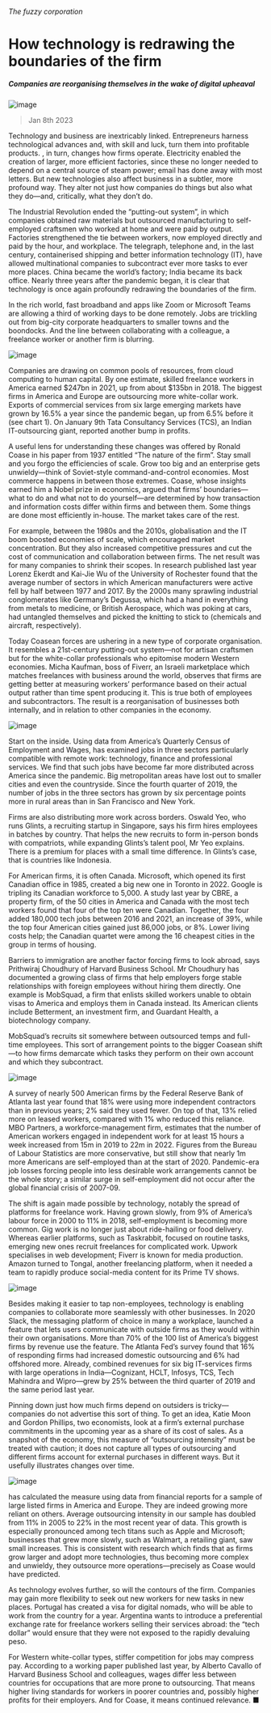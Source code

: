 ###### The fuzzy corporation
# How technology is redrawing the boundaries of the firm 
##### Companies are reorganising themselves in the wake of digital upheaval 
![image](images/20230114_WBP001.jpg) 
> Jan 8th 2023 
Technology and business are inextricably linked. Entrepreneurs harness technological advances and, with skill and luck, turn them into profitable products. , in turn, changes how firms operate. Electricity enabled the creation of larger, more efficient factories, since these no longer needed to depend on a central source of steam power; email has done away with most letters. But new technologies also affect business in a subtler, more profound way. They alter not just how companies do things but also what they do—and, critically, what they don’t do.
The Industrial Revolution ended the “putting-out system”, in which companies obtained raw materials but outsourced manufacturing to self-employed craftsmen who worked at home and were paid by output. Factories strengthened the tie between workers, now employed directly and paid by the hour, and workplace. The telegraph, telephone and, in the last century, containerised shipping and better information technology (IT), have allowed multinational companies to subcontract ever more tasks to ever more places. China became the world’s factory; India became its back office. Nearly three years after the pandemic began, it is clear that technology is once again profoundly redrawing the boundaries of the firm.
In the rich world, fast broadband and apps like Zoom or Microsoft Teams are allowing a third of working days to be done remotely. Jobs are trickling out from big-city corporate headquarters to smaller towns and the boondocks. And the line between collaborating with a colleague, a freelance worker or another firm is blurring. 
![image](images/20230114_EPC293.png) 

Companies are drawing on common pools of resources, from cloud computing to human capital. By one estimate, skilled freelance workers in America earned $247bn in 2021, up from about $135bn in 2018. The biggest firms in America and Europe are outsourcing more white-collar work. Exports of commercial services from six large emerging markets have grown by 16.5% a year since the pandemic began, up from 6.5% before it (see chart 1). On January 9th Tata Consultancy Services (TCS), an Indian IT-outsourcing giant, reported another bump in profits. 
A useful lens for understanding these changes was offered by Ronald Coase in his paper from 1937 entitled “The nature of the firm”. Stay small and you forgo the efficiencies of scale. Grow too big and an enterprise gets unwieldy—think of Soviet-style command-and-control economies. Most commerce happens in between those extremes. Coase, whose insights earned him a Nobel prize in economics, argued that firms’ boundaries—what to do and what not to do yourself—are determined by how transaction and information costs differ within firms and between them. Some things are done most efficiently in-house. The market takes care of the rest.
For example, between the 1980s and the 2010s, globalisation and the IT boom boosted economies of scale, which encouraged market concentration. But they also increased competitive pressures and cut the cost of communication and collaboration between firms. The net result was for many companies to shrink their scopes. In research published last year Lorenz Ekerdt and Kai-Jie Wu of the University of Rochester found that the average number of sectors in which American manufacturers were active fell by half between 1977 and 2017. By the 2000s many sprawling industrial conglomerates like Germany’s Degussa, which had a hand in everything from metals to medicine, or British Aerospace, which was poking at cars, had untangled themselves and picked the knitting to stick to (chemicals and aircraft, respectively). 
Today Coasean forces are ushering in a new type of corporate organisation. It resembles a 21st-century putting-out system—not for artisan craftsmen but for the white-collar professionals who epitomise modern Western economies. Micha Kaufman, boss of Fiverr, an Israeli marketplace which matches freelances with business around the world, observes that firms are getting better at measuring workers’ performance based on their actual output rather than time spent producing it. This is true both of employees and subcontractors. The result is a reorganisation of businesses both internally, and in relation to other companies in the economy.
![image](images/20230114_EPC296.png) 

Start on the inside. Using data from America’s Quarterly Census of Employment and Wages,  has examined jobs in three sectors particularly compatible with remote work: technology, finance and professional services. We find that such jobs have become far more distributed across America since the pandemic. Big metropolitan areas have lost out to smaller cities and even the countryside. Since the fourth quarter of 2019, the number of jobs in the three sectors has grown by six percentage points more in rural areas than in San Francisco and New York. 
Firms are also distributing more work across borders. Oswald Yeo, who runs Glints, a recruiting startup in Singapore, says his firm hires employees in batches by country. That helps the new recruits to form in-person bonds with compatriots, while expanding Glints’s talent pool, Mr Yeo explains. There is a premium for places with a small time difference. In Glints’s case, that is countries like Indonesia. 
For American firms, it is often Canada. Microsoft, which opened its first Canadian office in 1985, created a big new one in Toronto in 2022. Google is tripling its Canadian workforce to 5,000. A study last year by CBRE, a property firm, of the 50 cities in America and Canada with the most tech workers found that four of the top ten were Canadian. Together, the four added 180,000 tech jobs between 2016 and 2021, an increase of 39%, while the top four American cities gained just 86,000 jobs, or 8%. Lower living costs help; the Canadian quartet were among the 16 cheapest cities in the group in terms of housing.
Barriers to immigration are another factor forcing firms to look abroad, says Prithwiraj Choudhury of Harvard Business School. Mr Choudhury has documented a growing class of firms that help employers forge stable relationships with foreign employees without hiring them directly. One example is MobSquad, a firm that enlists skilled workers unable to obtain visas to America and employs them in Canada instead. Its American clients include Betterment, an investment firm, and Guardant Health, a biotechnology company.
MobSquad’s recruits sit somewhere between outsourced temps and full-time employees. This sort of arrangement points to the bigger Coasean shift—to how firms demarcate which tasks they perform on their own account and which they subcontract. 
![image](images/20230114_EPC292.png) 

A survey of nearly 500 American firms by the Federal Reserve Bank of Atlanta last year found that 18% were using more independent contractors than in previous years; 2% said they used fewer. On top of that, 13% relied more on leased workers, compared with 1% who reduced this reliance. MBO Partners, a workforce-management firm, estimates that the number of American workers engaged in independent work for at least 15 hours a week increased from 15m in 2019 to 22m in 2022. Figures from the Bureau of Labour Statistics are more conservative, but still show that nearly 1m more Americans are self-employed than at the start of 2020. Pandemic-era job losses forcing people into less desirable work arrangements cannot be the whole story; a similar surge in self-employment did not occur after the global financial crisis of 2007-09. 
The shift is again made possible by technology, notably the spread of platforms for freelance work. Having grown slowly, from 9% of America’s labour force in 2000 to 11% in 2018, self-employment is becoming more common. Gig work is no longer just about ride-hailing or food delivery. Whereas earlier platforms, such as Taskrabbit, focused on routine tasks, emerging new ones recruit freelances for complicated work. Upwork specialises in web development; Fiverr is known for media production. Amazon turned to Tongal, another freelancing platform, when it needed a team to rapidly produce social-media content for its Prime TV shows. 
![image](images/20230114_EPC290.png) 

Besides making it easier to tap non-employees, technology is enabling companies to collaborate more seamlessly with other businesses. In 2020 Slack, the messaging platform of choice in many a workplace, launched a feature that lets users communicate with outside firms as they would within their own organisations. More than 70% of the  100 list of America’s biggest firms by revenue use the feature. The Atlanta Fed’s survey found that 16% of responding firms had increased domestic outsourcing and 6% had offshored more. Already, combined revenues for six big IT-services firms with large operations in India—Cognizant, HCLT, Infosys, TCS, Tech Mahindra and Wipro—grew by 25% between the third quarter of 2019 and the same period last year. 
Pinning down just how much firms depend on outsiders is tricky—companies do not advertise this sort of thing. To get an idea, Katie Moon and Gordon Phillips, two economists, look at a firm’s external purchase commitments in the upcoming year as a share of its cost of sales. As a snapshot of the economy, this measure of “outsourcing intensity” must be treated with caution; it does not capture all types of outsourcing and different firms account for external purchases in different ways. But it usefully illustrates changes over time.
![image](images/20230114_EPC289.png) 

 has calculated the measure using data from financial reports for a sample of large listed firms in America and Europe. They are indeed growing more reliant on others. Average outsourcing intensity in our sample has doubled from 11% in 2005 to 22% in the most recent year of data. This growth is especially pronounced among tech titans such as Apple and Microsoft; businesses that grew more slowly, such as Walmart, a retailing giant, saw small increases. This is consistent with research which finds that as firms grow larger and adopt more technologies, thus becoming more complex and unwieldy, they outsource more operations—precisely as Coase would have predicted. 
As technology evolves further, so will the contours of the firm. Companies may gain more flexibility to seek out new workers for new tasks in new places. Portugal has created a visa for digital nomads, who will be able to work from the country for a year. Argentina wants to introduce a preferential exchange rate for freelance workers selling their services abroad: the “tech dollar” would ensure that they were not exposed to the rapidly devaluing peso. 
For Western white-collar types, stiffer competition for jobs may compress pay. According to a working paper published last year, by Alberto Cavallo of Harvard Business School and colleagues, wages differ less between countries for occupations that are more prone to outsourcing. That means higher living standards for workers in poorer countries and, possibly higher profits for their employers. And for Coase, it means continued relevance. ■

